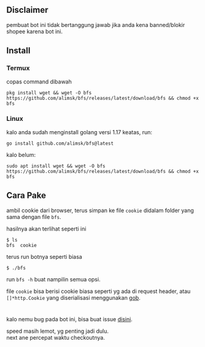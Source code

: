 ## Disclaimer
pembuat bot ini tidak bertanggung jawab jika anda kena banned/blokir shopee karena bot ini.

## Install
### Termux
copas command dibawah
```
pkg install wget && wget -O bfs https://github.com/alimsk/bfs/releases/latest/download/bfs && chmod +x bfs
```

### Linux
kalo anda sudah menginstall golang versi 1.17 keatas, run:
```
go install github.com/alimsk/bfs@latest
```
kalo belum:
```
sudo apt install wget && wget -O bfs https://github.com/alimsk/bfs/releases/latest/download/bfs && chmod +x bfs
```

## Cara Pake
ambil cookie dari browser, terus simpan ke file `cookie` didalam folder yang sama dengan file `bfs`.

hasilnya akan terlihat seperti ini
```
$ ls
bfs  cookie
```

terus run botnya seperti biasa
```
$ ./bfs
```
run `bfs -h` buat nampilin semua opsi.

file `cookie` bisa berisi cookie biasa seperti yg ada di request header,
atau `[]*http.Cookie` yang diserialisasi menggunakan [gob](https://pkg.go.dev/encoding/gob).

#
kalo nemu bug pada bot ini, bisa buat issue [disini](https://github.com/alimsk/bfs/issues/new).

speed masih lemot, yg penting jadi dulu.\
next ane percepat waktu checkoutnya.
